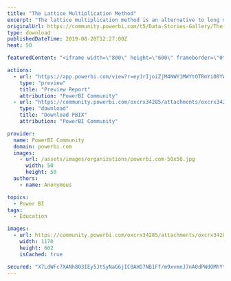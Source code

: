 ```yaml
---
title: "The Lattice Multiplication Method"
excerpt: "The lattice multiplication method is an alternative to long multiplication and can be used to multiply numbers of any length. This report consists of"
originalUrl: https://community.powerbi.com/t5/Data-Stories-Gallery/The-Lattice-Multiplication-Method/m-p/771189
type: download
publishedDateTime: 2019-08-20T12:27:00Z
heat: 50

featuredContent: "<iframe width=\"800\" height=\"600\" frameborder=\"0\" src=\"https://app.powerbi.com/view?r=eyJrIjoiZjM4NWY1MWYtOTRmYi00YWY1LWEwYWItNmEwMmIzMjY5MzMxIiwidCI6IjRhZmMxYzI3LTRjNjAtNDhiMS04OWFiLTJiYzFiZjU4Mjk1ZiIsImMiOjN9\"></iframe>"

actions:
  - url: "https://app.powerbi.com/view?r=eyJrIjoiZjM4NWY1MWYtOTRmYi00YWY1LWEwYWItNmEwMmIzMjY5MzMxIiwidCI6IjRhZmMxYzI3LTRjNjAtNDhiMS04OWFiLTJiYzFiZjU4Mjk1ZiIsImMiOjN9"
    type: "preview"
    title: "Preview Report"
    attribution: "PowerBI Community"
  - url: "https://community.powerbi.com/oxcrx34285/attachments/oxcrx34285/DataStoriesGallery/2869/2/LatticeMethodFinal.pbix"
    type: "download"
    title: "Download PBIX"
    attribution: "PowerBI Community"

provider:
  name: PowerBI Community
  domain: powerbi.com
  images:
    - url: /assets/images/organizations/powerbi.com-50x50.jpg
      width: 50
      height: 50
  authors:
    - name: Anonymous

topics:
  - Power BI
tags:
  - Education

images:
  - url: https://community.powerbi.com/oxcrx34285/attachments/oxcrx34285/DataStoriesGallery/2869/1/Capture.PNG
    width: 1170
    height: 662
    isCached: true

secured: "X7LdWFc7XANh803IEy5JtSyNaG6jIC0AHO7NB1Ff/m9xvmnJ7nA0dPWdOMhYtTTJKRrIo5Mq5r9FNhKtAIWEC1J5y3ovAPKZVDyb1Ujh+VtEB4D9K01ibcXbhMoO8/2Lb3E14lNXblYMBCPpBDnWBrhLTAXzkgJCreGHVQ2rNWrYhz+HsCn8oboMx9kAJ6p6JO1zHZU7cXrN9oBWkwgaccI827exJi4pvbF6vElykqLnkdr0PSdqXk6mU6wv05Q4RXrl20p5cwNK5pWjtGjic26MkSGRDVMhSMCMKyvdFKojjncDB+A6395nE4aTKvS3BSJNk5yEpurkr/4+uAI3IBC3SkXnpMPvCAj20DrzhN8Ppgw+ucP3Iwy0hECNVv3F;3i9+QXaumCojwwRsezXz5g=="
---
```


